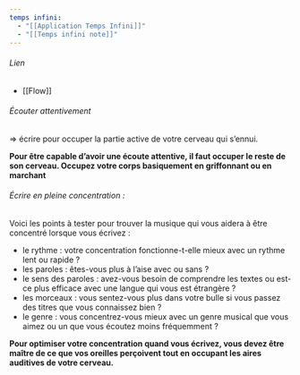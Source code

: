 ```yaml
---
temps infini:
  - "[[Application Temps Infini]]"
  - "[[Temps infini note]]"
---
```

###### Lien
- [[Flow]]
###### Écouter attentivement 
=> écrire pour occuper la partie active de votre cerveau qui s’ennui.

**Pour être capable d’avoir une écoute attentive, il faut occuper le reste de son cerveau. Occupez votre corps basiquement en griffonnant ou en marchant**


###### Écrire en pleine concentration :

Voici les points à tester pour trouver la musique qui vous aidera à être concentré lorsque vous écrivez :
- le rythme : votre concentration fonctionne-t-elle mieux avec un rythme lent ou rapide ?
- les paroles : êtes-vous plus à l’aise avec ou sans ?
- le sens des paroles : avez-vous besoin de comprendre les textes ou est-ce plus efficace avec une langue qui vous est étrangère ?
- les morceaux : vous sentez-vous plus dans votre bulle si vous passez des titres que vous connaissez bien ?
- le genre : vous concentrez-vous mieux avec un genre musical que vous aimez ou un que vous écoutez moins fréquemment ?

**Pour optimiser votre concentration quand vous écrivez, vous devez être maître de ce que vos oreilles perçoivent tout en occupant les aires auditives de votre cerveau.**